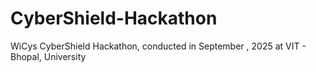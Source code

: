 # CyberShield-Hackathon
WiCys CyberShield Hackathon, conducted in September , 2025 at VIT - Bhopal, University
